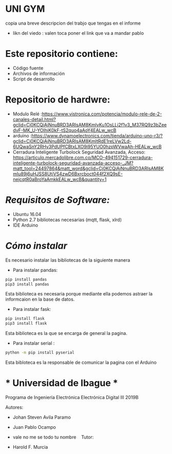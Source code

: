 # UNI GYM

copia una breve descripcion del trabjo que tengas en el informe  

* likn  del  viedo : valen toca poner el link que va a mandar pablo 

# Este repositorio contiene:

* Código fuente
* Archivos de información
* Script de desarrollo

# Repositorio de  hardwre:

* Modulo Relé :https://www.vistronica.com/potencia/modulo-rele-de-2-canales-detail.html?gclid=Cj0KCQiAiNnuBRD3ARIsAM8KmlvKu1OsLLj2f1v3_M37RQ9z3bZeedvF-MK_U-YOIhiK0kF-tS2quo4aAoY4EALw_wcB
* arduino :https://www.dynamoelectronics.com/tienda/arduino-uno-r3/?gclid=Cj0KCQiAiNnuBRD3ARIsAM8KmltRdE1reLVw2Ld-6UQwaSnY2RHy3PdUPfCBtxLXO9i95YUO0hzpWVwaAh-HEALw_wcB
* Cerradura Inteligente Turbolock Seguridad Avanzada, Acceso: https://articulo.mercadolibre.com.co/MCO-494151729-cerradura-inteligente-turbolock-seguridad-avanzada-acceso-_JM?matt_tool=24497864&matt_word&gclid=Cj0KCQiAiNnuBRD3ARIsAM8Kmlu89j6uHJSS8UtjVS4zwD6Bxrcboct044f2XQ9sE-nejcqtR0aBroYaAmkkEALw_wcB&quantity=1

# *Requisitos de Software:*

* Ubuntu 16.04
* Python 2.7 bibliotecas necesarias (mqtt, flask, xlrd)
* IDE Arduino

# *Cómo instalar*

Es necesario instalar las bibliotecas de la siguiente manera

* Para instalar pandas:
 ```sh
pip install pandas
pip3 install pandas
```
Esta biblioteca es necesaria porque mediante ella podemos astraer la informcaion en la base de datos.

* Para instalar fask:
 ```sh
pip install flask
pip3 install flask
```
Esta biblioteca es la que se encarga de general la pagina.

* Para instalar serial :
```sh 
python -m pip install pyserial
```
Esta bibloteca es la responsable de comunicar la pagina con el Arduino



# * Universidad de Ibague *

Programa de Ingeniería Electrónica
Electrónica Digital III 2019B

Autores:

 * Johan Steven Avila Paramo
 * Juan Pablo Ocampo
 * vale no me se todo tu nombre 
  
Tutor:

 * Harold F. Murcia

